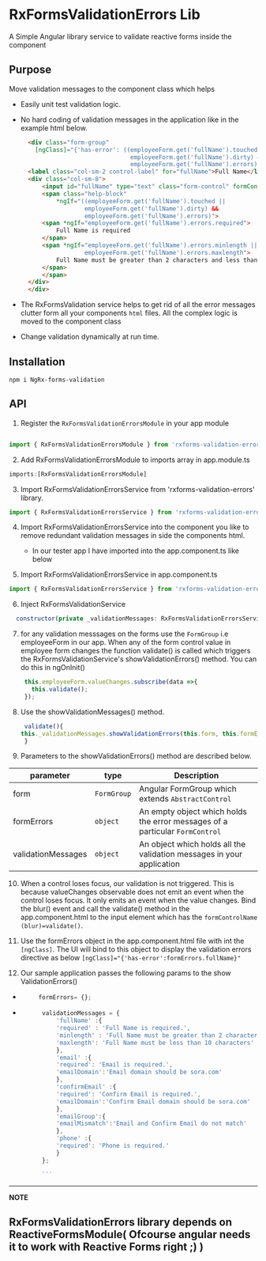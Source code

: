 # RxFormsValidationErrors Lib

A Simple Angular library service to validate reactive forms inside the component

## Purpose

Move validation messages to the component class which helps 

- Easily unit test validation logic.
- No hard coding of validation messages in the application like in the example html below.

  ```html
    <div class="form-group"
      [ngClass]="{'has-error': ((employeeForm.get('fullName').touched ||
                                 employeeForm.get('fullName').dirty) &&
                                 employeeForm.get('fullName').errors)}">
    <label class="col-sm-2 control-label" for="fullName">Full Name</label>
    <div class="col-sm-8">
        <input id="fullName" type="text" class="form-control" formControlName="fullName">
        <span class="help-block"
            *ngIf="((employeeForm.get('fullName').touched ||
                    employeeForm.get('fullName').dirty) &&
                    employeeForm.get('fullName').errors)">
        <span *ngIf="employeeForm.get('fullName').errors.required">
            Full Name is required
        </span>
        <span *ngIf="employeeForm.get('fullName').errors.minlength ||
                    employeeForm.get('fullName').errors.maxlength">
            Full Name must be greater than 2 characters and less than 10 characters
        </span>
        </span>
    </div>
    </div>
    ```

- The RxFormsValidation service helps to get rid of all the error messages clutter form all your components `html` files. All the complex logic is moved to the component class
- Change validation dynamically at run time.

## Installation

```npm
npm i NgRx-forms-validation
```

## API

1. Register the `RxFormsValidationErrorsModule` in your app module

```javascript

import { RxFormsValidationErrorsModule } from 'rxforms-validation-errors'

```

2. Add RxFormsValidationErrorsModule to imports array in app.module.ts

```javascript
imports:[RxFormsValidationErrorsModule]
```

3. Import RxFormsValidationErrorsService from 'rxforms-validation-errors'  library.

```javascript
import { RxFormsValidationErrorsService } from 'rxforms-validation-errors';
```

4. Import RxFormsValidationErrorsService into the component you like to remove redundant validation messages in side the components html.

   - In our tester app I have imported into the app.component.ts like below
  
  
5. Import RxFormsValidationErrorsService in app.component.ts
  
  ```javascript
  import { RxFormsValidationErrorsService } from 'rxforms-validation-errors';
  ```

6. Inject RxFormsValidationService  
  
  ```javascript
    constructor(private _validationMessages: RxFormsValidationErrorsService){}
  ```
7. for any validation messsages on the forms use the `FormGroup` i.e employeeForm in our app. When any of the form control value in employee form changes the function validate() is called which triggers the RxFormsValidationService's showValidationErrors() method. You can do this in ngOnInit()
   
   ```javascript
    this.employeeForm.valueChanges.subscribe(data =>{
      this.validate();
    });
   ```

8. Use the showValidationMessages() method.
 
    ```javascript
     validate(){
    this._validationMessages.showValidationErrors(this.form, this.formErrors,this.validationMessages)
     }
    ```

9.  Parameters to the showValidationErrors() method are described below.
  
| parameter | type | Description |
| --- | --- |--- |
| form | `FormGroup` | Angular FormGroup which extends `AbstractControl` 
| formErrors | `object` | An empty object which holds the error messages of a particular `FormControl` |
| validationMessages | `object` | An object which holds all the validation messages in your application |

10. When a control loses focus, our validation is not triggered. This is because valueChanges observable does not emit an event when the control loses focus. It only emits an event when the value changes. Bind the blur() event and call the validate() method in the app.component.html to the input element which has the `formControlName`
    `(blur)=validate()`.  
  
11.  Use the formErrors object in the app.component.html file with int the `[ngClass]`. The UI will bind to this object to display the validation errors directive as below
    `[ngClass]="{'has-error':formErrors.fullName}"`
  
12.  Our sample application passes the following params to the show ValidationErrors()

 - ```javascript
        formErrors= {};
      ```

- ```javascript
        validationMessages = {
            'fullName' :{
            'required' : 'Full Name is required.',
            'minlength' : 'Full Name must be greater than 2 characters.',
            'maxlength': 'Full Name must be less than 10 characters'
            },
            'email' :{
            'required': 'Email is required.',
            'emailDomain':'Email domain should be sora.com'
            },
            'confirmEmail' :{
            'required': 'Confirm Email is required.',
            'emailDomain':'Confirm Email domain should be sora.com'
            },
            'emailGroup':{
            'emailMismatch':'Email and Confirm Email do not match'
            },
            'phone' :{
            'required': 'Phone is required.'
            }
        };

        ```

---
**NOTE**

RxFormsValidationErrors library depends on ReactiveFormsModule( Ofcourse angular needs it to work with Reactive Forms right ;) )
---
